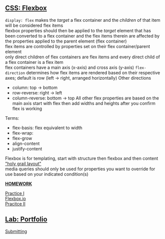 [CSS: Flexbox](https://git.generalassemb.ly/ga-wdi-lessons/css-flexbox)
------
`display: flex` makes the *target* a flex container and the *children* of that item will be considered flex items  
flexbox properties should then be applied to the *target* element that has been converted to a flex container and the flex items therein are affected by the properties applied to the parent element (flex container)   
flex items are controlled by properties set on their flex container/parent element  
only direct children of flex containers are flex items and every direct child of a flex container is a flex item  
flex containers have a main axis (x-axis) and cross axis (y-axis)
`flex-direction` determines how flex items are rendered based on their respective axes; default is row (left -> right, arranged horizontally)
Other directions
  - column: top -> bottom
  - row-reverse: right -> left 
  - column-reverse: bottom -> top
All other flex properties are based on the main axis
start with flex then add widths and heights after you confirm flex is working  

Terms: 
  - flex-basis: flex equivalent to width
  - flex-wrap: 
  - flex-grow
  - align-content
  - justify-content
  
Flexbox is for templating, start with structure then flexbox and then content
["holy grail layout"](https://git.generalassemb.ly/ga-wdi-lessons/css-flexbox#the-holy-grail-layout-5-minutes--130)  
media queries should only be used for properties you want to override for use based on your indicated condition(s)  

[**HOMEWORK**](https://git.generalassemb.ly/ga-wdi-lessons/css-flexbox#you-do-finish-for-hw-airbnb-30-minutes--220)

[Practice I](http://flexboxfroggy.com/)  
[Flexbox.io](https://flexbox.io/)  
[Pracitce II](https://git.generalassemb.ly/ga-wdi-exercises/hyrule_potion_shop)  

[**Lab: Portfolio**](https://git.generalassemb.ly/ga-wdi-exercises/portfolio_pages/tree/WDI20)
------
[Submitting](https://git.generalassemb.ly/ga-wdi-exercises/portfolio_pages/tree/WDI20#submission)
